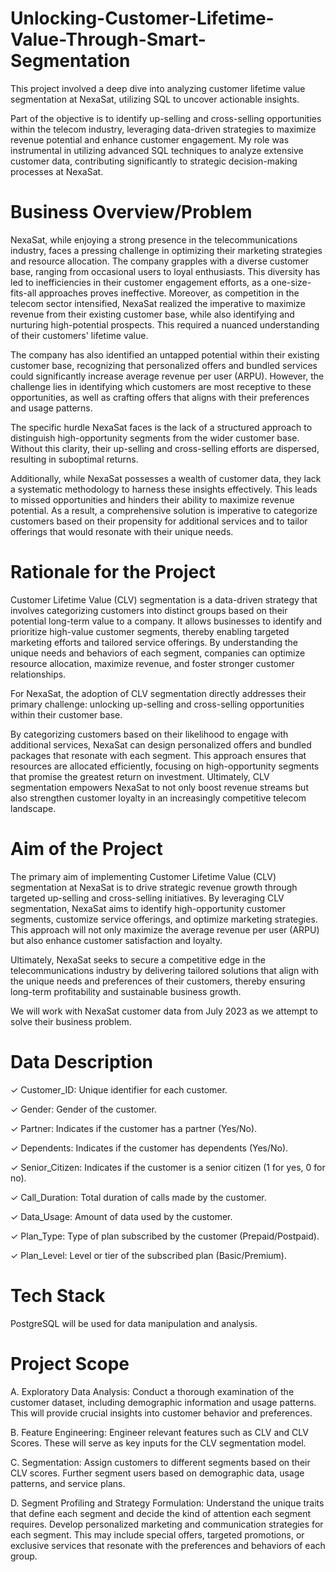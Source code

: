 # Unlocking-Customer-Lifetime-Value-Through-Smart-Segmentation
This project involved a deep dive into analyzing customer lifetime value segmentation at NexaSat, utilizing SQL to uncover actionable insights.

Part of the objective is to identify up-selling and cross-selling opportunities within the telecom industry, leveraging data-driven strategies to maximize revenue potential and enhance customer engagement. My role was instrumental in utilizing advanced SQL techniques to analyze extensive customer data, contributing significantly to strategic decision-making processes at NexaSat.


# Business Overview/Problem
NexaSat, while enjoying a strong presence in the telecommunications industry, faces a pressing challenge in optimizing their marketing strategies and resource allocation. The company grapples with a diverse customer base, ranging from occasional users to loyal enthusiasts. This diversity has led to inefficiencies in their customer engagement efforts, as a one-size-fits-all approaches proves ineffective. Moreover, as competition in the telecom sector intensified, NexaSat realized the imperative to maximize revenue from their existing customer base, while also identifying and nurturing high-potential prospects. This required a nuanced understanding of their customers' lifetime value.

 

The company has also identified an untapped potential within their existing customer base, recognizing that personalized offers and bundled services could significantly increase average revenue per user (ARPU). However, the challenge lies in identifying which customers are most receptive to these opportunities, as well as crafting offers that aligns with their preferences and usage patterns.

 

The specific hurdle NexaSat faces is the lack of a structured approach to distinguish high-opportunity segments from the wider customer base. Without this clarity, their up-selling and cross-selling efforts are dispersed, resulting in suboptimal returns. 

 

Additionally, while NexaSat possesses a wealth of customer data, they lack a systematic methodology to harness these insights effectively. This leads to missed opportunities and hinders their ability to maximize revenue potential. As a result, a comprehensive solution is imperative to categorize customers based on their propensity for additional services and to tailor offerings that would resonate with their unique needs.

# Rationale for the Project
Customer Lifetime Value (CLV) segmentation is a data-driven strategy that involves categorizing customers into distinct groups based on their potential long-term value to a company. It allows businesses to identify and prioritize high-value customer segments, thereby enabling targeted marketing efforts and tailored service offerings. By understanding the unique needs and behaviors of each segment, companies can optimize resource allocation, maximize revenue, and foster stronger customer relationships.

 

For NexaSat, the adoption of CLV segmentation directly addresses their primary challenge: unlocking up-selling and cross-selling opportunities within their customer base. 

 

By categorizing customers based on their likelihood to engage with additional services, NexaSat can design personalized offers and bundled packages that resonate with each segment. This approach ensures that resources are allocated efficiently, focusing on high-opportunity segments that promise the greatest return on investment. Ultimately, CLV segmentation empowers NexaSat to not only boost revenue streams but also strengthen customer loyalty in an increasingly competitive telecom landscape.

# Aim of the Project
The primary aim of implementing Customer Lifetime Value (CLV) segmentation at NexaSat is to drive strategic revenue growth through targeted up-selling and cross-selling initiatives. By leveraging CLV segmentation, NexaSat aims to identify high-opportunity customer segments, customize service offerings, and optimize marketing strategies. This approach will not only maximize the average revenue per user (ARPU) but also enhance customer satisfaction and loyalty.

 

Ultimately, NexaSat seeks to secure a competitive edge in the telecommunications industry by delivering tailored solutions that align with the unique needs and preferences of their customers, thereby ensuring long-term profitability and sustainable business growth.

 

We will work with NexaSat customer data from July 2023 as we attempt to solve their business problem.

# Data Description
✓ Customer_ID: Unique identifier for each customer.

✓ Gender: Gender of the customer.

✓ Partner: Indicates if the customer has a partner (Yes/No).

✓ Dependents: Indicates if the customer has dependents (Yes/No).

✓ Senior_Citizen: Indicates if the customer is a senior citizen (1 for yes, 0 for no).

✓ Call_Duration: Total duration of calls made by the customer.

✓ Data_Usage: Amount of data used by the customer.

✓ Plan_Type: Type of plan subscribed by the customer (Prepaid/Postpaid).

✓ Plan_Level: Level or tier of the subscribed plan (Basic/Premium).

# Tech Stack
PostgreSQL will be used for data manipulation and analysis.

# Project Scope
A. Exploratory Data Analysis: Conduct a thorough examination of the customer dataset, including demographic information and usage patterns. This will provide crucial insights into customer behavior and preferences.

 

B. Feature Engineering: Engineer relevant features such as CLV and CLV Scores. These will serve as key inputs for the CLV segmentation model.

 

C. Segmentation: Assign customers to different segments based on their CLV scores. Further segment users based on demographic data, usage patterns, and service plans.

 

D. Segment Profiling and Strategy Formulation: Understand the unique traits that define each segment and decide the kind of attention each segment requires. Develop personalized marketing and communication strategies for each segment. This may include special offers, targeted promotions, or exclusive services that resonate with the preferences and behaviors of each group.

